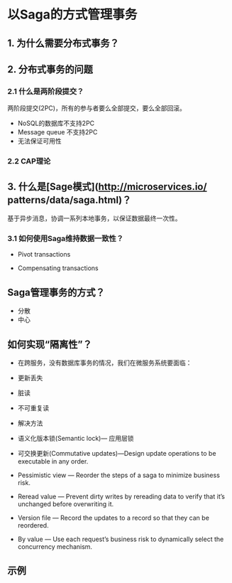 以Saga的方式管理事务
================

## 1. 为什么需要分布式事务？

## 2. 分布式事务的问题

### 2.1 什么是两阶段提交？

两阶段提交(2PC)，所有的参与者要么全部提交，要么全部回滚。

* NoSQL的数据库不支持2PC
* Message queue 不支持2PC
* 无法保证可用性

### 2.2 CAP理论

## 3. 什么是[Sage模式](http://microservices.io/ patterns/data/saga.html)？

基于异步消息，协调一系列本地事务，以保证数据最终一次性。

### 3.1 如何使用Saga维持数据一致性？

* Pivot transactions

* Compensating transactions

## Saga管理事务的方式？

* 分散
* 中心

## 如何实现“隔离性”？

* 在跨服务，没有数据库事务的情况，我们在微服务系统要面临：

* 更新丢失
* 脏读
* 不可重复读

* 解决方法

* 语义化版本锁(Semantic lock)— 应用层锁
* 可交换更新(Commutative updates)—Design update operations to be executable in any order.
* Pessimistic view — Reorder the steps of a saga to minimize business risk.
* Reread value — Prevent dirty writes by rereading data to verify that it’s unchanged before overwriting it.
* Version file — Record the updates to a record so that they can be reordered.
* By value — Use each request’s business risk to dynamically select the concurrency mechanism.

## 示例